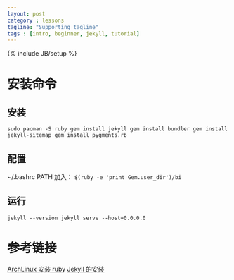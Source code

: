```yaml
---
layout: post
category : lessons
tagline: "Supporting tagline"
tags : [intro, beginner, jekyll, tutorial]
---
```

{% include JB/setup %}


# 安装命令

## 安装

`
sudo pacman -S ruby
gem install jekyll
gem install bundler
gem install jekyll-sitemap
gem install pygments.rb
`

## 配置
~/.bashrc PATH 加入：
`
$(ruby -e 'print Gem.user_dir')/bi
`

## 运行
`
jekyll --version
jekyll serve --host=0.0.0.0
`

# 参考链接

[ArchLinux 安装 ruby](https://wiki.archlinux.org/index.php/Ruby#RubyGems)
[Jekyll 的安装](https://havee.me/internet/2013-07/jekyll-install.html)


